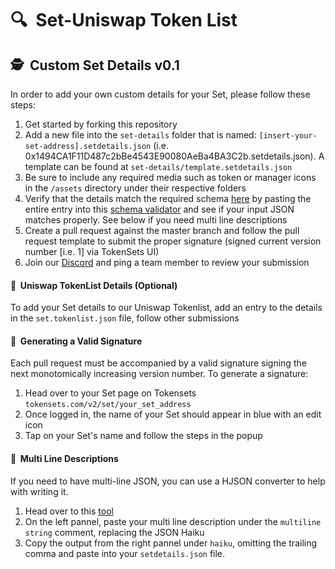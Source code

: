 # 🔍&nbsp;&nbsp;Set-Uniswap Token List

## 🕵️&nbsp;&nbsp;Custom Set Details v0.1

In order to add your own custom details for your Set, please follow these steps:

1. Get started by forking this repository
2. Add a new file into the `set-details` folder that is named: `[insert-your-set-address].setdetails.json` (i.e. 0x1494CA1F11D487c2bBe4543E90080AeBa4BA3C2b.setdetails.json). A template can be found at `set-details/template.setdetails.json`
4. Be sure to include any required media such as token or manager icons in the `/assets` directory under their respective folders
5. Verify that the details match the required schema [here](https://github.com/SetProtocol/uniswap-tokenlist/blob/main/set-details.schema.json) by pasting the entire entry into this [schema validator](https://www.jsonschemavalidator.net) and see if your input JSON matches properly. See below if you need multi line descriptions
6. Create a pull request against the master branch and follow the pull request template to submit the proper signature (signed current version number [i.e. 1] via TokenSets UI)
7. Join our [Discord](https://discord.gg/p7cHp9CG) and ping a team member to review your submission  

#### 🦄&nbsp;&nbsp;Uniswap TokenList Details (Optional)
To add your Set details to our Uniswap Tokenlist, add an entry to the details in the `set.tokenlist.json` file, follow other submissions

#### 🛂&nbsp;&nbsp;Generating a Valid Signature
Each pull request must be accompanied by a valid signature signing the next monotomically increasing version number. To generate a signature:
1. Head over to your Set page on Tokensets `tokensets.com/v2/set/your_set_address`
2. Once logged in, the name of your Set should appear in blue with an edit icon
3. Tap on your Set's name and follow the steps in the popup

#### 📰&nbsp;&nbsp;Multi Line Descriptions
If you need to have multi-line JSON, you can use a HJSON converter to help with writing it.

1. Head over to this [tool](https://hjson.github.io/try.html)
2. On the left pannel, paste your multi line description under the `multiline string` comment, replacing the JSON Haiku
3. Copy the output from the right pannel under `haiku`, omitting the trailing comma and paste into your `setdetails.json` file.
